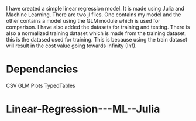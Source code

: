 I have created a simple linear regression model.
It is made using Julia and Machine Learning.
There are two jl files.
One contains my model and the other contains a model using the GLM module which is used for comparison.
I have also added the datasets for training and testing.
There is also a normalized training dataset which is made from the training dataset, this is the datased used for training.
This is because using the train dataset will result in the cost value going towards infinity (Inf). 
# Dependancies
CSV
GLM
Plots
TypedTables

# Linear-Regression---ML--Julia
